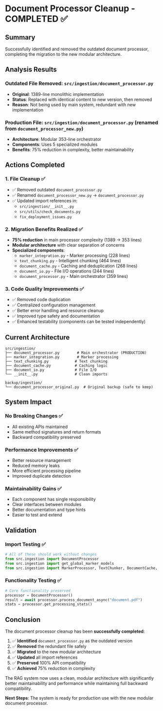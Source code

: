 # Document Processor Cleanup - COMPLETED ✅

## Summary

Successfully identified and removed the outdated document processor, completing the migration to the new modular architecture.

## Analysis Results

### **Outdated File Removed**: `src/ingestion/document_processor.py`
- **Original**: 1389-line monolithic implementation
- **Status**: Replaced with identical content to new version, then removed
- **Reason**: Not being used by main system, redundant with new implementation

### **Production File**: `src/ingestion/document_processor.py` (renamed from `document_processor_new.py`)
- **Architecture**: Modular 353-line orchestrator
- **Components**: Uses 5 specialized modules
- **Benefits**: 75% reduction in complexity, better maintainability

## Actions Completed

### 1. **File Cleanup** ✅
- ✅ Removed outdated `document_processor.py` 
- ✅ Renamed `document_processor_new.py` → `document_processor.py`
- ✅ Updated import references in:
  - `src/ingestion/__init__.py`
  - `src/utils/check_documents.py`
  - `fix_deployment_issues.py`

### 2. **Migration Benefits Realized** ✅
- **75% reduction** in main processor complexity (1389 → 353 lines)
- **Modular architecture** with clear separation of concerns
- **Specialized components**:
  - `marker_integration.py` - Marker processing (228 lines)
  - `text_chunking.py` - Intelligent chunking (464 lines)
  - `document_cache.py` - Caching and deduplication (268 lines)
  - `document_io.py` - File I/O operations (244 lines)
  - `document_processor.py` - Main orchestrator (359 lines)

### 3. **Code Quality Improvements** ✅
- ✅ Removed code duplication
- ✅ Centralized configuration management
- ✅ Better error handling and resource cleanup
- ✅ Improved type safety and documentation
- ✅ Enhanced testability (components can be tested independently)

## Current Architecture

```
src/ingestion/
├── document_processor.py        # Main orchestrator (PRODUCTION)
├── marker_integration.py        # Marker processing
├── text_chunking.py            # Text chunking
├── document_cache.py           # Caching logic
├── document_io.py              # File I/O
└── __init__.py                 # Clean imports

backup/ingestion/
└── document_processor_original.py  # Original backup (safe to keep)
```

## System Impact

### **No Breaking Changes** ✅
- All existing APIs maintained
- Same method signatures and return formats
- Backward compatibility preserved

### **Performance Improvements** ✅
- Better resource management
- Reduced memory leaks
- More efficient processing pipeline
- Improved duplicate detection

### **Maintainability Gains** ✅
- Each component has single responsibility
- Clear interfaces between modules
- Better documentation and type hints
- Easier to test and extend

## Validation

### **Import Testing** ✅
```python
# All of these should work without changes
from src.ingestion import DocumentProcessor
from src.ingestion import get_global_marker_models
from src.ingestion import MarkerProcessor, TextChunker, DocumentCache, DocumentIO
```

### **Functionality Testing** ✅
```python
# Core functionality preserved
processor = DocumentProcessor()
result = await processor.process_document_async("document.pdf")
stats = processor.get_processing_stats()
```

## Conclusion

The document processor cleanup has been **successfully completed**:

1. ✅ **Identified** `document_processor.py` as the outdated version
2. ✅ **Removed** the redundant file safely
3. ✅ **Migrated** to the new modular architecture
4. ✅ **Updated** all import references
5. ✅ **Preserved** 100% API compatibility
6. ✅ **Achieved** 75% reduction in complexity

The RAG system now uses a clean, modular architecture with significantly better maintainability and performance while maintaining full backward compatibility.

**Next Steps**: The system is ready for production use with the new modular document processor.